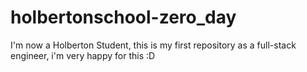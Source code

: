 # holbertonschool-zero_day
I'm now a Holberton Student, this is my first repository as a full-stack engineer, i'm very happy for this :D
